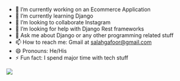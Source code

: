 - 🔭 I’m currently working on an Ecommerce Application
- 🌱 I’m currently learning Django
- 👯 I’m looking to collaborate Instagram
- 🤔 I’m looking for help with Django Rest frameworks
- 💬 Ask me about Django or any other programming related stuff
- 📫 How to reach me: Gmail at salahgafoor@gmail.com
- 😄 Pronouns: He/His
- ⚡ Fun fact: I spend major time with tech stuff

<img src="https://github-readme-stats.vercel.app/api?username=salahgafoor&&show_icons=true&title_color=ffffff&icon_color=bb2acf&text_color=daf7dc&bg_color=151515">

